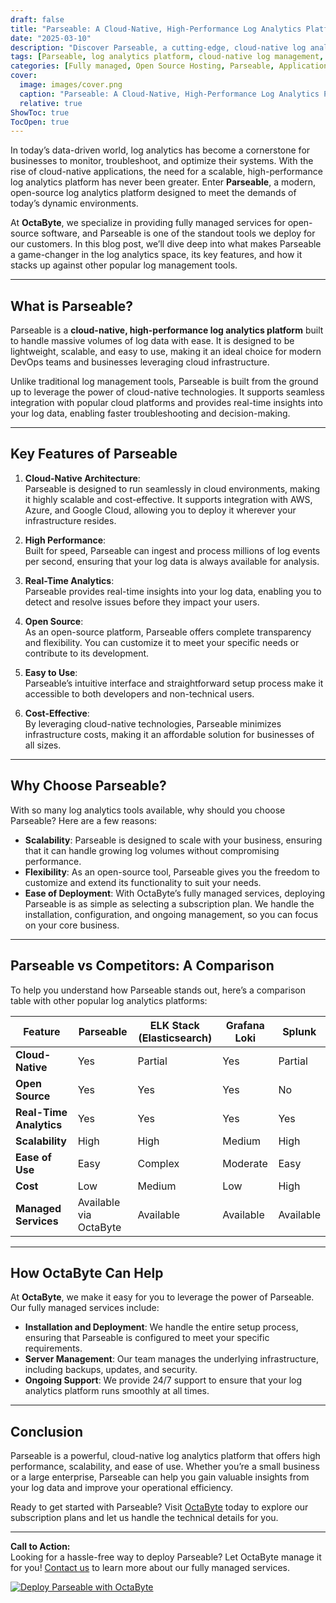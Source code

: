 ```yaml
---
draft: false
title: "Parseable: A Cloud-Native, High-Performance Log Analytics Platform"
date: "2025-03-10"
description: "Discover Parseable, a cutting-edge, cloud-native log analytics platform designed for high performance and scalability. Learn how Parseable simplifies log management, its key features, and how it compares to other log analytics tools."
tags: [Parseable, log analytics platform, cloud-native log management, high-performance log analytics, Parseable vs competitors, open-source log tools, log management solutions, OctaByte managed services]
categories: [Fully managed, Open Source Hosting, Parseable, Applications, Others]
cover:
  image: images/cover.png
  caption: "Parseable: A Cloud-Native, High-Performance Log Analytics Platform"
  relative: true
ShowToc: true
TocOpen: true
---
```



In today’s data-driven world, log analytics has become a cornerstone for businesses to monitor, troubleshoot, and optimize their systems. With the rise of cloud-native applications, the need for a scalable, high-performance log analytics platform has never been greater. Enter **Parseable**, a modern, open-source log analytics platform designed to meet the demands of today’s dynamic environments.

At **OctaByte**, we specialize in providing fully managed services for open-source software, and Parseable is one of the standout tools we deploy for our customers. In this blog post, we’ll dive deep into what makes Parseable a game-changer in the log analytics space, its key features, and how it stacks up against other popular log management tools.

---

## What is Parseable?

Parseable is a **cloud-native, high-performance log analytics platform** built to handle massive volumes of log data with ease. It is designed to be lightweight, scalable, and easy to use, making it an ideal choice for modern DevOps teams and businesses leveraging cloud infrastructure.

Unlike traditional log management tools, Parseable is built from the ground up to leverage the power of cloud-native technologies. It supports seamless integration with popular cloud platforms and provides real-time insights into your log data, enabling faster troubleshooting and decision-making.

---

## Key Features of Parseable

1. **Cloud-Native Architecture**:  
   Parseable is designed to run seamlessly in cloud environments, making it highly scalable and cost-effective. It supports integration with AWS, Azure, and Google Cloud, allowing you to deploy it wherever your infrastructure resides.

2. **High Performance**:  
   Built for speed, Parseable can ingest and process millions of log events per second, ensuring that your log data is always available for analysis.

3. **Real-Time Analytics**:  
   Parseable provides real-time insights into your log data, enabling you to detect and resolve issues before they impact your users.

4. **Open Source**:  
   As an open-source platform, Parseable offers complete transparency and flexibility. You can customize it to meet your specific needs or contribute to its development.

5. **Easy to Use**:  
   Parseable’s intuitive interface and straightforward setup process make it accessible to both developers and non-technical users.

6. **Cost-Effective**:  
   By leveraging cloud-native technologies, Parseable minimizes infrastructure costs, making it an affordable solution for businesses of all sizes.

---

## Why Choose Parseable?

With so many log analytics tools available, why should you choose Parseable? Here are a few reasons:

- **Scalability**: Parseable is designed to scale with your business, ensuring that it can handle growing log volumes without compromising performance.
- **Flexibility**: As an open-source tool, Parseable gives you the freedom to customize and extend its functionality to suit your needs.
- **Ease of Deployment**: With OctaByte’s fully managed services, deploying Parseable is as simple as selecting a subscription plan. We handle the installation, configuration, and ongoing management, so you can focus on your core business.

---

## Parseable vs Competitors: A Comparison

To help you understand how Parseable stands out, here’s a comparison table with other popular log analytics platforms:

| Feature                | Parseable               | ELK Stack (Elasticsearch) | Grafana Loki          | Splunk                |
|------------------------|-------------------------|---------------------------|-----------------------|-----------------------|
| **Cloud-Native**       | Yes                     | Partial                   | Yes                   | Partial               |
| **Open Source**        | Yes                     | Yes                       | Yes                   | No                    |
| **Real-Time Analytics**| Yes                     | Yes                       | Yes                   | Yes                   |
| **Scalability**        | High                    | High                      | Medium                | High                  |
| **Ease of Use**        | Easy                    | Complex                   | Moderate              | Easy                  |
| **Cost**               | Low                     | Medium                    | Low                   | High                  |
| **Managed Services**   | Available via OctaByte  | Available                 | Available             | Available             |

---

## How OctaByte Can Help

At **OctaByte**, we make it easy for you to leverage the power of Parseable. Our fully managed services include:

- **Installation and Deployment**: We handle the entire setup process, ensuring that Parseable is configured to meet your specific requirements.
- **Server Management**: Our team manages the underlying infrastructure, including backups, updates, and security.
- **Ongoing Support**: We provide 24/7 support to ensure that your log analytics platform runs smoothly at all times.

---

## Conclusion

Parseable is a powerful, cloud-native log analytics platform that offers high performance, scalability, and ease of use. Whether you’re a small business or a large enterprise, Parseable can help you gain valuable insights from your log data and improve your operational efficiency.

Ready to get started with Parseable? Visit [OctaByte](https://octabyte.io) today to explore our subscription plans and let us handle the technical details for you.

---

**Call to Action:**  
Looking for a hassle-free way to deploy Parseable? Let OctaByte manage it for you! [Contact us](https://octabyte.io/contact) to learn more about our fully managed services.

[![Deploy Parseable with OctaByte](/images/deploy-on-octabyte.png)](https://octabyte.io/fully-managed-open-source-services/applications/others/parseable)